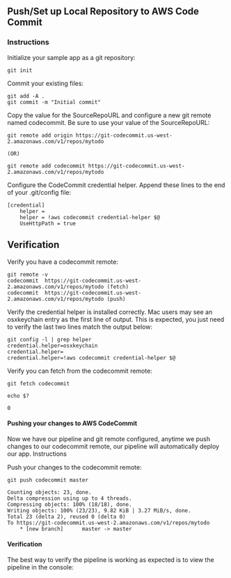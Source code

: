 
## Push/Set up Local Repository to AWS Code Commit
### Instructions

Initialize your sample app as a git repository:

```
git init
```

Commit your existing files:

```
git add -A .
git commit -m "Initial commit"
```

Copy the value for the SourceRepoURL and configure a new git remote named codecommit. Be sure to use your value of the SourceRepoURL:

```
git remote add origin https://git-codecommit.us-west-2.amazonaws.com/v1/repos/mytodo

(OR)

git remote add codecommit https://git-codecommit.us-west-2.amazonaws.com/v1/repos/mytodo
```

Configure the CodeCommit credential helper. Append these lines to the end of your .git/config file:

```
[credential]
    helper =
    helper = !aws codecommit credential-helper $@
    UseHttpPath = true
```

## Verification

Verify you have a codecommit remote:

```
git remote -v
codecommit  https://git-codecommit.us-west-2.amazonaws.com/v1/repos/mytodo (fetch)
codecommit  https://git-codecommit.us-west-2.amazonaws.com/v1/repos/mytodo (push)
```

Verify the credential helper is installed correctly. Mac users may see an osxkeychain entry as the first line of output. This is expected, you just need to verify the last two lines match the output below:

```
git config -l | grep helper
credential.helper=osxkeychain
credential.helper=
credential.helper=!aws codecommit credential-helper $@
```

Verify you can fetch from the codecommit remote:

```
git fetch codecommit

echo $?

0
```

#### Pushing your changes to AWS CodeCommit

Now we have our pipeline and git remote configured, anytime we push changes to our codecommit remote, our pipeline will automatically deploy our app.
Instructions

Push your changes to the codecommit remote:

```
git push codecommit master

Counting objects: 23, done.
Delta compression using up to 4 threads.
Compressing objects: 100% (18/18), done.
Writing objects: 100% (23/23), 9.82 KiB | 3.27 MiB/s, done.
Total 23 (delta 2), reused 0 (delta 0)
To https://git-codecommit.us-west-2.amazonaws.com/v1/repos/mytodo
    * [new branch]      master -> master
```
#### Verification

The best way to verify the pipeline is working as expected is to view the pipeline in the console:
